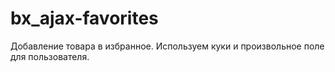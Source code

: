 # bx_ajax-favorites
Добавление товара в избранное.
Используем куки и произвольное поле для пользователя.
